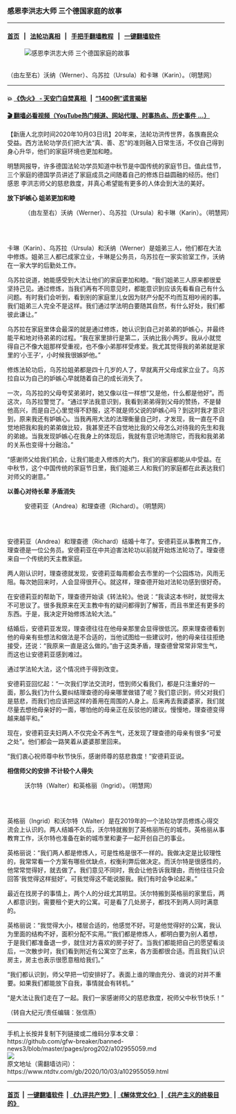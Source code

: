 ### 感恩李洪志大师 三个德国家庭的故事
------------------------

#### [首页](https://github.com/gfw-breaker/banned-news3/blob/master/README.md) &nbsp;&nbsp;|&nbsp;&nbsp; [法轮功真相](https://github.com/begood0513/basic/blob/master/README.md)  &nbsp;&nbsp;|&nbsp;&nbsp; [手把手翻墙教程](https://github.com/gfw-breaker/guides/wiki)  &nbsp;&nbsp;|&nbsp;&nbsp; [一键翻墙软件](https://github.com/gfw-breaker/nogfw/blob/master/README.md)  



<div><div class="featured_image">
 <figure>
  <img alt="感恩李洪志大师 三个德国家庭的故事" src="https://i.ntdtv.com/assets/uploads/2020/10/2020-10-03_150907-800x450.jpg"/>
 </figure><br/>
 <span class="caption">
  （由左至右）沃纳（Werner）、乌苏拉（Ursula）和卡琳（Karin）。（明慧网）
 </span>
</div>
</div><hr/>

#### 💥 [《伪火》 - 天安门自焚真相 ](http://158.247.195.190:10000/videos/blog/weihuo.html)&nbsp; |&nbsp; [“1400例”谎言揭秘  ](http://158.247.195.190:10000/videos/blog/jiexi1400.html)

#### [ 🎬  翻墙必看视频（YouTube热门频道、网站代理、时事热点、历史事件 ...）](https://github.com/gfw-breaker/links/blob/master/banned.md)

<div><div class="post_content" itemprop="articleBody">
 <p>
  【新唐人北京时间2020年10月03日讯】20年来，法轮功洪传世界，各族裔民众受益。西方法轮功学员们把大法“真、善、忍”的准则融入日常生活，不仅自己得到身心升华，他们的家庭环境也更加和睦。
 </p>
 <p>
  明慧网报导，许多德国法轮功学员知道中秋节是中国传统的家庭节日。值此佳节，三个家庭的德国学员讲述了家庭成员之间随着自己的修炼日益圆融的经历。他们
  <ok href="https://www.ntdtv.com/gb/感恩.htm">
   感恩
  </ok>
  李洪志师父的慈悲救度，并真心希望能有更多的人体会到大法的美好。
 </p>
 <p>
  <strong>
   放下妒嫉心 姐弟更加和睦
  </strong>
 </p>
 <figure class="wp-caption alignnone" id="attachment_102955064" style="width: 590px">
  <img alt="" class="size-full wp-image-102955064" src="https://i.ntdtv.com/assets/uploads/2020/10/2020-10-03_150817.jpg">
   <br/><figcaption class="wp-caption-text">
    （由左至右）沃纳（Werner）、乌苏拉（Ursula）和卡琳（Karin）。（明慧网）
    <br/>
   </figcaption><br/>
  </img>
 </figure><br/>
 <p>
  卡琳（Karin）、乌苏拉（Ursula）和沃纳（Werner）是姐弟三人，他们都在大法中修炼。姐弟三人都已成家立业，卡琳是公务员，乌苏拉在一家实验室工作，沃纳在一家大学的后勤处工作。
 </p>
 <p>
  乌苏拉说道，她能感受到大法让他们的家庭更加和睦。“我们姐弟三人原来都很爱坚持己见。通过修炼，当我们再有不同意见时，都能意识到应该先看看自己有什么问题。有时我们会听到，看到别的家庭里儿女因为财产分配不均而互相吵闹的事。我们姐弟三人完全不是这样。我们通过学法明白要随其自然，有什么好处，我们都彼此谦让。”
 </p>
 <p>
  乌苏拉在家庭里体会最深的就是通过修炼，她认识到自己对弟弟的妒嫉心，并最终能平和地对待弟弟的过程。“我在家里排行是第二，沃纳比我小两岁。我从小就觉得自己不像大姐那样受重视，也不像小弟那样受疼爱。我尤其觉得我的弟弟就是家里的‘小王子’，小时候我很嫉妒他。”
 </p>
 <p>
  修炼法轮功后，乌苏拉姐弟都是四十几岁的人了，早就离开父母成家立业了。乌苏拉自以为自己的妒嫉心早就随着自己的成长消失了。
 </p>
 <p>
  一次，乌苏拉的父母夸奖弟弟时，她又像以往一样想“又是他，什么都是他好”。而这次，乌苏拉警觉了。“通过学法我意识到，我看到弟弟得到父母的赞扬，不是替他高兴，而是自己心里觉得不舒服，这不就是师父说的妒嫉心吗？到这时我才意识到，原来我还有妒嫉心。当我再用大法的法理衡量自己时，才发现，我一直在不自觉地把我和我的弟弟做比较，我甚至还不自觉地比我的父母怎么对待我的先生和我的弟媳。当我发现妒嫉心在我身上的体现后，我就有意识地清除它，而我和我弟弟的关系也变得十分融洽。”
 </p>
 <p>
  “感谢师父给我们机会，让我们能走入修炼的大门，我们的家庭都能从中受益。在中秋节，这个中国传统的家庭节日里，我们姐弟三人和我们的家庭都在此表达我们对师父的谢意。”
 </p>
 <p>
  <strong>
   以善心对待长辈 矛盾消失
  </strong>
 </p>
 <figure class="wp-caption alignnone" id="attachment_102955061" style="width: 591px">
  <img alt="" class="size-full wp-image-102955061" src="https://i.ntdtv.com/assets/uploads/2020/10/2020-10-03_150800.jpg">
   <br/><figcaption class="wp-caption-text">
    安德莉亚（Andrea）和理查德（Richard）。（明慧网）
    <br/>
   </figcaption><br/>
  </img>
 </figure><br/>
 <p>
  安德莉亚（Andrea）和理查德（Richard）结婚十年了。安德莉亚从事教育工作，理查德是一位公务员。安德莉亚在中共迫害法轮功以前就开始炼法轮功了。理查德来自一个传统的天主教家庭。
 </p>
 <p>
  两人刚认识时，理查德就发现，安德莉亚每周都会去市里的一个公园炼功，风雨无阻。每次她回来时，人会显得很开心。就这样，理查德开始对法轮功感到很好奇。
 </p>
 <p>
  在安德莉亚的帮助下，理查德开始读《转法轮》。他说：“我读这本书时，就觉得太不可思议了。很多我原来在天主教中有的疑问都得到了解答，而且书里还有更多的东西。于是，我决定开始修炼法轮大法。”
 </p>
 <p>
  结婚后，安德莉亚发现，理查德往往在他母亲那里会显得很低沉。原来理查德看到他的母亲有些想法和做法是不合适的，当他试图给一些建议时，他的母亲往往拒绝接受，还说：“我原来一直是这么做的。”由于这类矛盾，理查德曾常常非常生气，而这也让安德莉亚感到难过。
 </p>
 <p>
  通过学法轮大法，这个情况终于得到改变。
 </p>
 <p>
  安德莉亚回忆起：“一次我们学法交流时，悟到师父看我们，都是只注重好的一面，那么我们为什么要纠结理查德的母亲哪里做错了呢？我们意识到，师父对我们是慈悲，而我们也应该把这样的善用在周围的人身上。后来再去我婆婆家，我们就尽量去想他母亲好的一面，哪怕他的母亲正在反驳他的建议。慢慢地，理查德变得越来越平和。”
 </p>
 <p>
  现在，安德莉亚夫妇两人不仅完全不再生气，还发现了理查德的母亲有很多“可爱之处”。他们都会一路笑着从婆婆那里回来。
 </p>
 <p>
  “我们衷心祝师尊中秋节快乐，感谢师尊的慈悲救度！”安德莉亚说。
 </p>
 <p>
  <strong>
   相信师父的安排 不计较个人得失
  </strong>
 </p>
 <figure class="wp-caption alignnone" id="attachment_102955060" style="width: 600px">
  <img alt="" class="size-medium wp-image-102955060" src="https://i.ntdtv.com/assets/uploads/2020/10/2020-10-03_150746-600x597.jpg"/>
  <br/><figcaption class="wp-caption-text">
   沃尔特（Walter）和英格丽（Ingrid）。（明慧网）
   <br/>
  </figcaption><br/>
 </figure><br/>
 <p>
  英格丽（Ingrid）和沃尔特（Walter）是在2019年的一个法轮功学员修炼心得交流会上认识的。两人结婚不久后，沃尔特就搬到了英格丽所在的城市。英格丽从事教育工作，沃尔特也准备在新的城市里和妻子一起开创自己的事业。
 </p>
 <p>
  英格丽说：“我们两人都是修炼人，可是性格是很不一样的。我做决定是比较理性的，我常常看一个方案有哪些优缺点，权衡利弊后做决定。而沃尔特是很感性的，他常常觉得好，就去做了。我们意见不同时，我会让他告诉我理由，而他往往只会回答‘我觉得这样挺好’。可我觉得这不能说服我。我们有时会争论起来。”
 </p>
 <p>
  最近在找房子的事情上，两个人的分歧尤其明显。沃尔特搬到英格丽的家里后，两人都意识到，需要租个更大的公寓。可是看了几处房子，都找不到两人同时满意的。
 </p>
 <p>
  英格丽说：“我觉得大小，楼层合适的，他感觉不好。可是他觉得好的公寓，我认为里面的结构不好，面积分配不实用。”“我们都是修炼人，都明白要为别人着想，于是我们都准备退一步，就住对方喜欢的房子好了。当我们都能把自己的愿望看淡后，一次散步时，我们看到附近有公寓空了出来，各方面都很合适。而且我们认识房主，房主也表示很愿意租给我们。”
 </p>
 <p>
  “我们都认识到，师父早把一切安排好了。表面上谁的理由充分、谁说的对并不重要。如果我们都能放下自我，事情就会有转机。”
 </p>
 <p>
  “是大法让我们走在了一起。我们一家感谢师父的慈悲救度，祝师父中秋节快乐！”
 </p>
 <p>
  （转自大纪元/责任编辑：张信燕）
 </p>
 <div class="single_ad">
 </div>
</div>
</div>
<hr/>
手机上长按并复制下列链接或二维码分享本文章：<br/>
https://github.com/gfw-breaker/banned-news3/blob/master/pages/prog202/a102955059.md <br/>
<a href='https://github.com/gfw-breaker/banned-news3/blob/master/pages/prog202/a102955059.md'><img src='https://github.com/gfw-breaker/banned-news3/blob/master/pages/prog202/a102955059.md.png'/></a> <br/>
原文地址（需翻墙访问）：https://www.ntdtv.com/gb/2020/10/03/a102955059.html


------------------------
#### [首页](https://github.com/gfw-breaker/banned-news3/blob/master/README.md) &nbsp;|&nbsp; [一键翻墙软件](https://github.com/gfw-breaker/nogfw/blob/master/README.md) &nbsp;| [《九评共产党》](https://github.com/gfw-breaker/9ping.md/blob/master/README.md#九评之一评共产党是什么) | [《解体党文化》](https://github.com/gfw-breaker/jtdwh.md/blob/master/README.md) | [《共产主义的终极目的》](https://github.com/gfw-breaker/gczydzjmd.md/blob/master/README.md)


<img src='http://gfw-breaker.win/banned-news3/pages/prog202/a102955059.md' width='0px' height='0px'/>